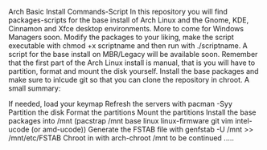 Arch Basic Install Commands-Script
In this repository you will find packages-scripts for the base install of Arch Linux and the Gnome, KDE, Cinnamon and Xfce desktop environments. More to come for Windows Managers soon.
Modify the packages to your liking, make the script executable with chmod +x scriptname and then run with ./scriptname.
A script for the base install on MBR/Legacy will be available soon.
Remember that the first part of the Arch Linux install is manual, that is you will have to partition, format and mount the disk yourself. Install the base packages and make sure to inlcude git so that you can clone the repository in chroot.
A small summary:

If needed, load your keymap
Refresh the servers with pacman -Syy
Partition the disk
Format the partitions
Mount the partitions
Install the base packages into /mnt (pacstrap /mnt base linux linux-firmware git vim intel-ucode (or amd-ucode))
Generate the FSTAB file with genfstab -U /mnt >> /mnt/etc/FSTAB
Chroot in with arch-chroot /mnt
to be continued .....
